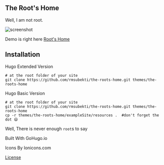 The Root's Home
---
Well, I am not root.

![screenshot](https://github.com/rmsubekti/the-roots-home/raw/master/images/tn.png)


Demo is right here [Root's Home](https://rmsubekti.github.io/the-roots-home/)

Installation
---

Hugo Extended Version 

```
# at the root folder of your site
git clone https://github.com/rmsubekti/the-roots-home.git themes/the-roots-home
```

Hugo Basic Version

```
# at the root folder of your site
git clone https://github.com/rmsubekti/the-roots-home.git themes/the-roots-home
cp -r themes/the-roots-home/exampleSite/resources .  #don't forget the dot 😄
```

Well, There is never enough `root`s to say


Built With GoHugo.io

Icons By Ionicons.com



[License](https://raw.githubusercontent.com/rmsubekti/the-roots-home/master/LICENSE)
